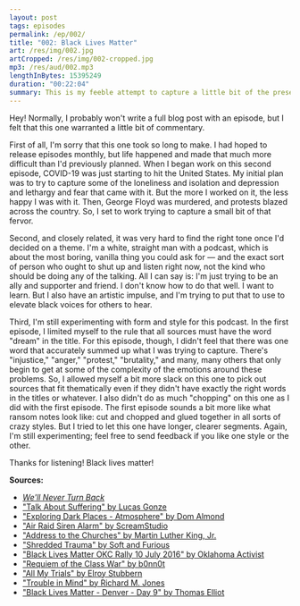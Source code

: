 ```yaml
---
layout: post
tags: episodes
permalink: /ep/002/
title: "002: Black Lives Matter"
art: /res/img/002.jpg
artCropped: /res/img/002-cropped.jpg
mp3: /res/aud/002.mp3
lengthInBytes: 15395249
duration: "00:22:04"
summary: This is my feeble attempt to capture a little bit of the present moment and to hold up a few black voices. Please see the blog post for more info! https://publicdomaintapes.com/ep/002
---
```


Hey! Normally, I probably won't write a full blog post with an episode, but I felt that this one warranted a little bit of commentary.

First of all, I'm sorry that this one took so long to make. I had hoped to release episodes monthly, but life happened and made that much more difficult than I'd previously planned. When I began work on this second episode, COVID-19 was just starting to hit the United States. My initial plan was to try to capture some of the loneliness and isolation and depression and lethargy and fear that came with it. But the more I worked on it, the less happy I was with it. Then, George Floyd was murdered, and protests blazed across the country. So, I set to work trying to capture a small bit of that fervor.

Second, and closely related, it was very hard to find the right tone once I'd decided on a theme. I'm a white, straight man with a podcast, which is about the most boring, vanilla thing you could ask for — and the exact sort of person who ought to shut up and listen right now, not the kind who should be doing any of the talking. All I can say is: I'm just trying to be an ally and supporter and friend. I don't know how to do that well. I want to learn. But I also have an artistic impulse, and I'm trying to put that to use to elevate black voices for others to hear.

Third, I'm still experimenting with form and style for this podcast. In the first episode, I limited myself to the rule that all sources must have the word "dream" in the title. For this episode, though, I didn't feel that there was one word that accurately summed up what I was trying to capture. There's "injustice," "anger," "protest," "brutality," and many, many others that only begin to get at some of the complexity of the emotions around these problems. So, I allowed myself a bit more slack on this one to pick out sources that fit thematically even if they didn't have exactly the right words in the titles or whatever. I also didn't do as much "chopping" on this one as I did with the first episode. The first episode sounds a bit more like what ransom notes look like: cut and chopped and glued together in all sorts of crazy styles. But I tried to let this one have longer, clearer segments. Again, I'm still experimenting; feel free to send feedback if you like one style or the other.

Thanks for listening! Black lives matter!

**Sources:**

- [_We'll Never Turn Back_](https://archive.org/details/we-ll-never-turn-back-1963/we-ll-never-turn-back-1963-10mbps.mp4)
- ["Talk About Suffering" by Lucas Gonze](https://freemusicarchive.org/music/Lucas_Gonze/Ghost_Solos/LGonze-GhostSolos-TalkAboutSuffering)
- ["Exploring Dark Places - Atmosphere" by Dom Almond](https://freesound.org/people/TheNordicDawn/sounds/519181/)
- ["Air Raid Siren Alarm" by ScreamStudio](https://freesound.org/people/ScreamStudio/sounds/412171/)
- ["Address to the Churches" by Martin Luther King, Jr.](https://archive.org/details/AddressToTheChurches)
- ["Shredded Trauma" by Soft and Furious](https://freemusicarchive.org/music/Soft_and_Furious/Mothlight_OST/Soft_and_Furious_-_Mothlight_OST_-_06_Shredded_Trauma)
- ["Black Lives Matter OKC Rally 10 July 2016" by Oklahoma Activist](https://archive.org/details/blacklivesmatterokc_rally20160710)
- ["Requiem of the Class War" by b0nn0t](https://archive.org/details/musiccollect/Requiem+Of+The+Class+War.cleaned.mp3)
- ["All My Trials" by Elroy Stubbern](https://archive.org/details/AllMyTrials)
- ["Trouble in Mind" by Richard M. Jones](https://archive.org/details/RichardM.Jones-TroubleInMind1926)
- ["Black Lives Matter - Denver - Day 9" by Thomas Elliot](https://commons.wikimedia.org/w/index.php?curid=91194430)
